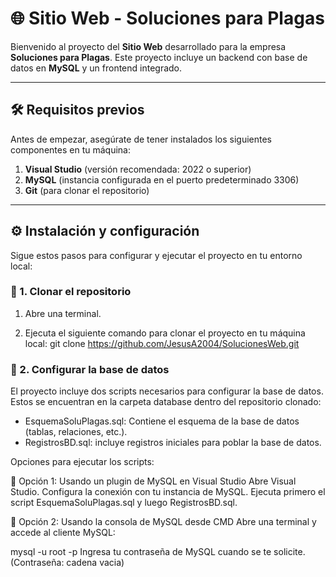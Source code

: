 # 🌐 Sitio Web - Soluciones para Plagas

Bienvenido al proyecto del **Sitio Web** desarrollado para la empresa **Soluciones para Plagas**. Este proyecto incluye un backend con base de datos en **MySQL** y un frontend integrado. 

---

## 🛠️ Requisitos previos

Antes de empezar, asegúrate de tener instalados los siguientes componentes en tu máquina:

1. **Visual Studio** (versión recomendada: 2022 o superior)
2. **MySQL** (instancia configurada en el puerto predeterminado 3306)
3. **Git** (para clonar el repositorio)

---

## ⚙️ Instalación y configuración

Sigue estos pasos para configurar y ejecutar el proyecto en tu entorno local:

### 📁 1. Clonar el repositorio

1. Abre una terminal.
  
2. Ejecuta el siguiente comando para clonar el proyecto en tu máquina local:
   git clone https://github.com/JesusA2004/SolucionesWeb.git

### 📁 2. Configurar la base de datos

El proyecto incluye dos scripts necesarios para configurar la base de datos. Estos se encuentran en la carpeta database dentro del repositorio clonado:

* EsquemaSoluPlagas.sql: Contiene el esquema de la base de datos (tablas, relaciones, etc.).
* RegistrosBD.sql: incluye registros iniciales para poblar la base de datos.

Opciones para ejecutar los scripts:

📌 Opción 1: Usando un plugin de MySQL en Visual Studio
Abre Visual Studio.
Configura la conexión con tu instancia de MySQL.
Ejecuta primero el script EsquemaSoluPlagas.sql y luego RegistrosBD.sql.

📌 Opción 2: Usando la consola de MySQL desde CMD
Abre una terminal y accede al cliente MySQL:

mysql -u root -p
Ingresa tu contraseña de MySQL cuando se te solicite. (Contraseña: cadena vacia)


